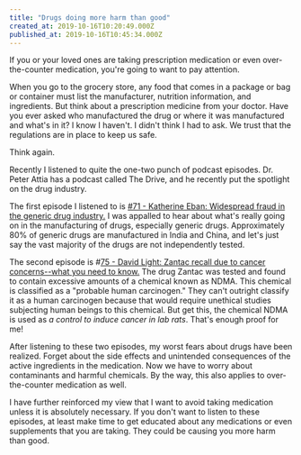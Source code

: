 ```yaml
---
title: "Drugs doing more harm than good"
created_at: 2019-10-16T10:20:49.000Z
published_at: 2019-10-16T10:45:34.000Z
---
```

If you or your loved ones are taking prescription medication or even over-the-counter medication, you're going to want to pay attention.

When you go to the grocery store, any food that comes in a package or bag or container must list the manufacturer, nutrition information, and ingredients. But think about a prescription medicine from your doctor. Have you ever asked who manufactured the drug or where it was manufactured and what's in it? I know I haven't. I didn't think I had to ask. We trust that the regulations are in place to keep us safe.

Think again.

Recently I listened to quite the one-two punch of podcast episodes. Dr. Peter Attia has a podcast called The Drive, and he recently put the spotlight on the drug industry.

The first episode I listened to is [#71 - Katherine Eban: Widespread fraud in the generic drug industry.](https://peterattiamd.com/katherineeban/) I was appalled to hear about what's really going on in the manufacturing of drugs, especially generic drugs. Approximately 80% of generic drugs are manufactured in India and China, and let's just say the vast majority of the drugs are not independently tested.

The second episode is #[75 - David Light: Zantac recall due to cancer concerns--what you need to know.](https://peterattiamd.com/davidlight/) The drug Zantac was tested and found to contain excessive amounts of a chemical known as NDMA. This chemical is classified as a "probable human carcinogen." They can't outright classify it as a human carcinogen because that would require unethical studies subjecting human beings to this chemical. But get this, the chemical NDMA is used as _a control to induce cancer in lab rats_. That's enough proof for me!

After listening to these two episodes, my worst fears about drugs have been realized. Forget about the side effects and unintended consequences of the active ingredients in the medication. Now we have to worry about contaminants and harmful chemicals. By the way, this also applies to over-the-counter medication as well.

I have further reinforced my view that I want to avoid taking medication unless it is absolutely necessary. If you don't want to listen to these episodes, at least make time to get educated about any medications or even supplements that you are taking. They could be causing you more harm than good.
